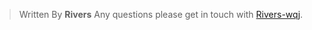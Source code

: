 

> Written By **Rivers**
> Any questions please get in touch with  [Rivers-wqj](https://rivers-wqj.github.io/).


<!--stackedit_data:
eyJoaXN0b3J5IjpbLTE4OTU0OTY2NDJdfQ==
-->